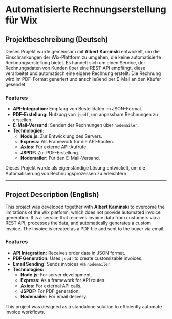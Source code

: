 # Automatisierte Rechnungserstellung für Wix

## Projektbeschreibung (Deutsch)
Dieses Projekt wurde gemeinsam mit **Albert Kaminski** entwickelt, um die Einschränkungen der Wix-Plattform zu umgehen, die keine automatisierte Rechnungserstellung bietet. Es handelt sich um einen Service, der Rechnungsdaten von Kunden über eine REST-API empfängt, diese verarbeitet und automatisch eine eigene Rechnung erstellt. Die Rechnung wird im PDF-Format generiert und anschließend per E-Mail an den Käufer gesendet.

### Features
- **API-Integration:** Empfang von Bestelldaten im JSON-Format.
- **PDF-Erstellung:** Nutzung von `jspdf`, um anpassbare Rechnungen zu erstellen.
- **E-Mail-Versand:** Senden der Rechnungen über `nodemailer`.
- **Technologien:**
  - **Node.js:** Zur Entwicklung des Servers.
  - **Express:** Als Framework für die API-Routen.
  - **Axios:** Für externe API-Aufrufe.
  - **JSPDF:** Zur PDF-Erstellung.
  - **Nodemailer:** Für den E-Mail-Versand.

Dieses Projekt wurde als eigenständige Lösung entwickelt, um die Automatisierung von Rechnungsprozessen zu erleichtern.

---

## Project Description (English)
This project was developed together with **Albert Kaminski** to overcome the limitations of the Wix platform, which does not provide automated invoice generation. It is a service that receives invoice data from customers via a REST API, processes the data, and automatically generates a custom invoice. The invoice is created as a PDF file and sent to the buyer via email.

### Features
- **API Integration:** Receives order data in JSON format.
- **PDF Generation:** Uses `jspdf` to create customizable invoices.
- **Email Sending:** Sends invoices via `nodemailer`.
- **Technologies:**
  - **Node.js:** For server development.
  - **Express:** As a framework for API routes.
  - **Axios:** For external API calls.
  - **JSPDF:** For PDF generation.
  - **Nodemailer:** For email delivery.

This project was designed as a standalone solution to efficiently automate invoice workflows.
